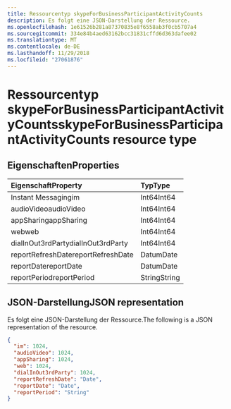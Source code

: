 ```yaml
---
title: Ressourcentyp skypeForBusinessParticipantActivityCounts
description: Es folgt eine JSON-Darstellung der Ressource.
ms.openlocfilehash: 1e61526b281a87370835e8f6558ab3f0cb5707a4
ms.sourcegitcommit: 334e84b4aed63162bcc31831cffd6d363dafee02
ms.translationtype: MT
ms.contentlocale: de-DE
ms.lasthandoff: 11/29/2018
ms.locfileid: "27061876"
---
```

# <a name="skypeforbusinessparticipantactivitycounts-resource-type"></a><span data-ttu-id="0a166-103">Ressourcentyp skypeForBusinessParticipantActivityCounts</span><span class="sxs-lookup"><span data-stu-id="0a166-103">skypeForBusinessParticipantActivityCounts resource type</span></span>

## <a name="properties"></a><span data-ttu-id="0a166-104">Eigenschaften</span><span class="sxs-lookup"><span data-stu-id="0a166-104">Properties</span></span>

| <span data-ttu-id="0a166-105">Eigenschaft</span><span class="sxs-lookup"><span data-stu-id="0a166-105">Property</span></span>          | <span data-ttu-id="0a166-106">Typ</span><span class="sxs-lookup"><span data-stu-id="0a166-106">Type</span></span>   |
| :---------------- | :----- |
| <span data-ttu-id="0a166-107">Instant Messaging</span><span class="sxs-lookup"><span data-stu-id="0a166-107">im</span></span>                | <span data-ttu-id="0a166-108">Int64</span><span class="sxs-lookup"><span data-stu-id="0a166-108">Int64</span></span>  |
| <span data-ttu-id="0a166-109">audioVideo</span><span class="sxs-lookup"><span data-stu-id="0a166-109">audioVideo</span></span>        | <span data-ttu-id="0a166-110">Int64</span><span class="sxs-lookup"><span data-stu-id="0a166-110">Int64</span></span>  |
| <span data-ttu-id="0a166-111">appSharing</span><span class="sxs-lookup"><span data-stu-id="0a166-111">appSharing</span></span>        | <span data-ttu-id="0a166-112">Int64</span><span class="sxs-lookup"><span data-stu-id="0a166-112">Int64</span></span>  |
| <span data-ttu-id="0a166-113">web</span><span class="sxs-lookup"><span data-stu-id="0a166-113">web</span></span>               | <span data-ttu-id="0a166-114">Int64</span><span class="sxs-lookup"><span data-stu-id="0a166-114">Int64</span></span>  |
| <span data-ttu-id="0a166-115">dialInOut3rdParty</span><span class="sxs-lookup"><span data-stu-id="0a166-115">dialInOut3rdParty</span></span> | <span data-ttu-id="0a166-116">Int64</span><span class="sxs-lookup"><span data-stu-id="0a166-116">Int64</span></span>  |
| <span data-ttu-id="0a166-117">reportRefreshDate</span><span class="sxs-lookup"><span data-stu-id="0a166-117">reportRefreshDate</span></span> | <span data-ttu-id="0a166-118">Datum</span><span class="sxs-lookup"><span data-stu-id="0a166-118">Date</span></span>   |
| <span data-ttu-id="0a166-119">reportDate</span><span class="sxs-lookup"><span data-stu-id="0a166-119">reportDate</span></span>        | <span data-ttu-id="0a166-120">Datum</span><span class="sxs-lookup"><span data-stu-id="0a166-120">Date</span></span>   |
| <span data-ttu-id="0a166-121">reportPeriod</span><span class="sxs-lookup"><span data-stu-id="0a166-121">reportPeriod</span></span>      | <span data-ttu-id="0a166-122">String</span><span class="sxs-lookup"><span data-stu-id="0a166-122">String</span></span> |

## <a name="json-representation"></a><span data-ttu-id="0a166-123">JSON-Darstellung</span><span class="sxs-lookup"><span data-stu-id="0a166-123">JSON representation</span></span>

<span data-ttu-id="0a166-124">Es folgt eine JSON-Darstellung der Ressource.</span><span class="sxs-lookup"><span data-stu-id="0a166-124">The following is a JSON representation of the resource.</span></span>

<!-- {
  "blockType": "resource",
  "@odata.type": "microsoft.graph.skypeForBusinessParticipantActivityCounts"
} -->

```json
{
  "im": 1024, 
  "audioVideo": 1024, 
  "appSharing": 1024, 
  "web": 1024, 
  "dialInOut3rdParty": 1024, 
  "reportRefreshDate": "Date", 
  "reportDate": "Date", 
  "reportPeriod": "String"
}
```
